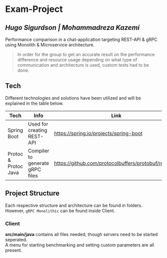 # Exam-Project

## _Hugo Sigurdson | Mohammadreza Kazemi_

Performance comparison in a chat-application targeting REST-API & gRPC using Monolith & Microservice architecture.
> In order for the group to get an accurate result
> on the performance difference and resource usage
> depending on what type of communication and architecture
> is used, custom tests had to be done.

## Tech

Different technologies and solutions have been utilized and will be explained in the table below.

| Tech                 | Info                              | Link                                                 |
|----------------------|-----------------------------------|------------------------------------------------------|
| Spring Boot          | Used for creating REST-API        | https://spring.io/projects/spring-boot               |
| Protoc & Protoc Java | Compiler to generate gRPC files   | https://github.com/protocolbuffers/protobuf/releases |

## Project Structure

Each respective structure and architecture can be found in folders.  
However, ``gRPC Monolithic`` can be found inside Client.

### Client

**src/main/java** contains all files needed, though servers need to be started seperated.  
A menu for starting benchmarking and setting custom parameters are all present.
